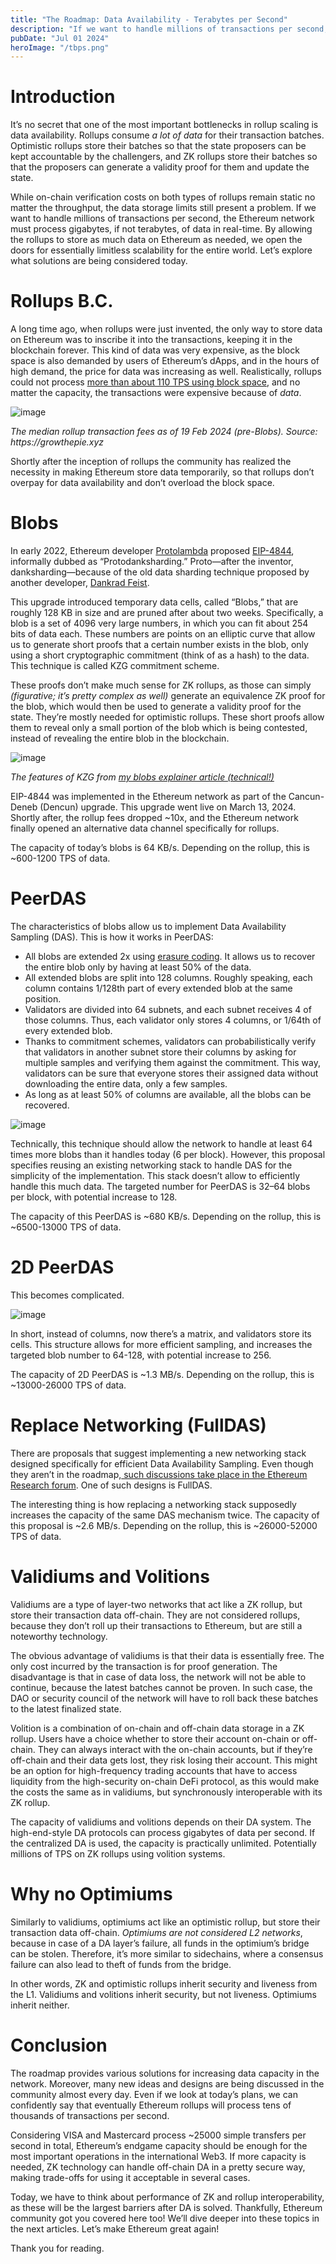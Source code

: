 ```yaml
---
title: "The Roadmap: Data Availability - Terabytes per Second"
description: "If we want to handle millions of transactions per second, the Ethereum network must process gigabytes, if not terabytes, of data in real-time."
pubDate: "Jul 01 2024"
heroImage: "/tbps.png"
---
```


# Introduction

It’s no secret that one of the most important bottlenecks in rollup scaling is data availability. Rollups consume _a lot of data_ for their transaction batches. Optimistic rollups store their batches so that the state proposers can be kept accountable by the challengers, and ZK rollups store their batches so that the proposers can generate a validity proof for them and update the state.

While on-chain verification costs on both types of rollups remain static no matter the throughput, the data storage limits still present a problem. If we want to handle millions of transactions per second, the Ethereum network must process gigabytes, if not terabytes, of data in real-time. By allowing the rollups to store as much data on Ethereum as needed, we open the doors for essentially limitless scalability for the entire world. Let’s explore what solutions are being considered today.

# Rollups B.C.

A long time ago, when rollups were just invented, the only way to store data on Ethereum was to inscribe it into the transactions, keeping it in the blockchain forever. This kind of data was very expensive, as the block space is also demanded by users of Ethereum’s dApps, and in the hours of high demand, the price for data was increasing as well. Realistically, rollups could not process [more than about 110 TPS using block space](https://mirror.xyz/alexhook.eth/y9PTlM6tVr0H8X68r1LV2UwAnT9D6u1MEEiUFvcpyG0), and no matter the capacity, the transactions were expensive because of _data_.

![image](../assets/TheRoadmapTerabytesofDataperSecond/image3.png)

_The median rollup transaction fees as of 19 Feb 2024 (pre-Blobs). Source: https://growthepie.xyz_

Shortly after the inception of rollups the community has realized the necessity in making Ethereum store data temporarily, so that rollups don’t overpay for data availability and don’t overload the block space.

# Blobs

In early 2022, Ethereum developer [Protolambda](https://x.com/protolambda) proposed [EIP-4844](https://eips.ethereum.org/EIPS/eip-4844), informally dubbed as “Protodanksharding.” Proto—after the inventor, danksharding—because of the old data sharding technique proposed by another developer, [Dankrad Feist](https://x.com/dankrad).

This upgrade introduced temporary data cells, called “Blobs,” that are roughly 128 KB in size and are pruned after about two weeks. Specifically, a blob is a set of 4096 very large numbers, in which you can fit about 254 bits of data each. These numbers are points on an elliptic curve that allow us to generate short proofs that a certain number exists in the blob, only using a short cryptographic commitment (think of as a hash) to the data. This technique is called KZG commitment scheme.

These proofs don’t make much sense for ZK rollups, as those can simply _(figurative; it’s pretty complex as well)_ generate an equivalence ZK proof for the blob, which would then be used to generate a validity proof for the state. They’re mostly needed for optimistic rollups. These short proofs allow them to reveal only a small portion of the blob which is being contested, instead of revealing the entire blob in the blockchain.

![image](../assets/TheRoadmapTerabytesofDataperSecond/image1.png)

_The features of KZG from [my blobs explainer article (technical!)](https://mirror.xyz/alexhook.eth/W4PYt5zGWjw9VcB8Z6KIJDoyCU0RPA1d304cM0J75mQ)_

EIP-4844 was implemented in the Ethereum network as part of the Cancun-Deneb (Dencun) upgrade. This upgrade went live on March 13, 2024. Shortly after, the rollup fees dropped ~10x, and the Ethereum network finally opened an alternative data channel specifically for rollups.

The capacity of today’s blobs is 64 KB/s. Depending on the rollup, this is ~600-1200 TPS of data.

# PeerDAS

The characteristics of blobs allow us to implement Data Availability Sampling (DAS). This is how it works in PeerDAS:

- All blobs are extended 2x using [erasure coding](https://en.wikipedia.org/wiki/Erasure_code). It allows us to recover the entire blob only by having at least 50% of the data.
- All extended blobs are split into 128 columns. Roughly speaking, each column contains 1/128th part of every extended blob at the same position.
- Validators are divided into 64 subnets, and each subnet receives 4 of those columns. Thus, each validator only stores 4 columns, or 1/64th of every extended blob.
- Thanks to commitment schemes, validators can probabilistically verify that validators in another subnet store their columns by asking for multiple samples and verifying them against the commitment. This way, validators can be sure that everyone stores their assigned data without downloading the entire data, only a few samples.
- As long as at least 50% of columns are available, all the blobs can be recovered.

![image](../assets/TheRoadmapTerabytesofDataperSecond/image4.png)

Technically, this technique should allow the network to handle at least 64 times more blobs than it handles today (6 per block). However, this proposal specifies reusing an existing networking stack to handle DAS for the simplicity of the implementation. This stack doesn’t allow to efficiently handle this much data. The targeted number for PeerDAS is 32–64 blobs per block, with potential increase to 128.

The capacity of this PeerDAS is ~680 KB/s. Depending on the rollup, this is ~6500-13000 TPS of data.

# 2D PeerDAS

This becomes complicated.

![image](../assets/TheRoadmapTerabytesofDataperSecond/image2.png)

In short, instead of columns, now there’s a matrix, and validators store its cells. This structure allows for more efficient sampling, and increases the targeted blob number to 64-128, with potential increase to 256.

The capacity of 2D PeerDAS is ~1.3 MB/s. Depending on the rollup, this is ~13000-26000 TPS of data.

# Replace Networking (FullDAS)

There are proposals that suggest implementing a new networking stack designed specifically for efficient Data Availability Sampling. Even though they aren’t in the roadmap,[ such discussions take place in the Ethereum Research forum](https://ethresear.ch/t/fulldas-towards-massive-scalability-with-32mb-blocks-and-beyond/19529). One of such designs is FullDAS.

The interesting thing is how replacing a networking stack supposedly increases the capacity of the same DAS mechanism twice. The capacity of this proposal is ~2.6 MB/s. Depending on the rollup, this is ~26000-52000 TPS of data.

# Validiums and Volitions

Validiums are a type of layer-two networks that act like a ZK rollup, but store their transaction data off-chain. They are not considered rollups, because they don’t roll up their transactions to Ethereum, but are still a noteworthy technology.

The obvious advantage of validiums is that their data is essentially free. The only cost incurred by the transaction is for proof generation. The disadvantage is that in case of data loss, the network will not be able to continue, because the latest batches cannot be proven. In such case, the DAO or security council of the network will have to roll back these batches to the latest finalized state.

Volition is a combination of on-chain and off-chain data storage in a ZK rollup. Users have a choice whether to store their account on-chain or off-chain. They can always interact with the on-chain accounts, but if they’re off-chain and their data gets lost, they risk losing their account. This might be an option for high-frequency trading accounts that have to access liquidity from the high-security on-chain DeFi protocol, as this would make the costs the same as in validiums, but synchronously interoperable with its ZK rollup.

The capacity of validiums and volitions depends on their DA system. The high-end-style DA protocols can process gigabytes of data per second. If the centralized DA is used, the capacity is practically unlimited. Potentially millions of TPS on ZK rollups using volition systems.

# Why no Optimiums

Similarly to validiums, optimiums act like an optimistic rollup, but store their transaction data off-chain. _Optimiums are not considered L2 networks_, because in case of a DA layer’s failure, all funds in the optimium’s bridge can be stolen. Therefore, it’s more similar to sidechains, where a consensus failure can also lead to theft of funds from the bridge.

In other words, ZK and optimistic rollups inherit security and liveness from the L1. Validiums and volitions inherit security, but not liveness. Optimiums inherit neither.

# Conclusion

The roadmap provides various solutions for increasing data capacity in the network. Moreover, many new ideas and designs are being discussed in the community almost every day. Even if we look at today’s plans, we can confidently say that eventually Ethereum rollups will process tens of thousands of transactions per second.

Considering VISA and Mastercard process ~25000 simple transfers per second in total, Ethereum’s endgame capacity should be enough for the most important operations in the international Web3. If more capacity is needed, ZK technology can handle off-chain DA in a pretty secure way, making trade-offs for using it acceptable in several cases.

Today, we have to think about performance of ZK and rollup interoperability, as these will be the largest barriers after DA is solved. Thankfully, Ethereum community got you covered here too! We’ll dive deeper into these topics in the next articles. Let’s make Ethereum great again!

Thank you for reading.
